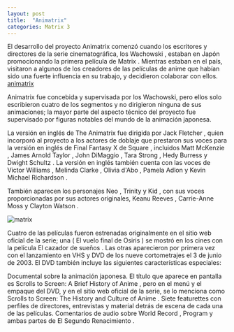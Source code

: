 ```yaml
---
layout: post
title:  "Animatrix"
categories: Matrix 3
---
```


El desarrollo del proyecto Animatrix comenzó cuando los escritores y directores de la serie cinematográfica, los Wachowski , estaban en Japón promocionando la primera película de Matrix . Mientras estaban en el país, visitaron a algunos de los creadores de las películas de anime que habían sido una fuerte influencia en su trabajo, y decidieron colaborar con ellos. [animatrix][ref_animatrix]

Animatrix fue concebida y supervisada por los Wachowski, pero ellos solo escribieron cuatro de los segmentos y no dirigieron ninguna de sus animaciones; la mayor parte del aspecto técnico del proyecto fue supervisado por figuras notables del mundo de la animación japonesa.

La versión en inglés de The Animatrix fue dirigida por Jack Fletcher , quien incorporó al proyecto a los actores de doblaje que prestaron sus voces para la versión en inglés de Final Fantasy X de Square , incluidos Matt McKenzie , James Arnold Taylor , John DiMaggio , Tara Strong , Hedy Burress y Dwight Schultz . La versión en inglés también cuenta con las voces de Victor Williams , Melinda Clarke , Olivia d'Abo , Pamela Adlon y Kevin Michael Richardson .

También aparecen los personajes Neo , Trinity y Kid , con sus voces proporcionadas por sus actores originales, Keanu Reeves , Carrie-Anne Moss y Clayton Watson .


![matrix](https://upload.wikimedia.org/wikipedia/en/d/d2/The-animatrix-poster.jpeg)


Cuatro de las películas fueron estrenadas originalmente en el sitio web oficial de la serie; una ( El vuelo final de Osiris ) se mostró en los cines con la película El cazador de sueños . Las otras aparecieron por primera vez con el lanzamiento en VHS y DVD de los nueve cortometrajes el 3 de junio de 2003. El DVD también incluye las siguientes características especiales:

Documental sobre la animación japonesa. El título que aparece en pantalla es Scrolls to Screen: A Brief History of Anime , pero en el menú y el empaque del DVD, y en el sitio web oficial de la serie, se lo menciona como Scrolls to Screen: The History and Culture of Anime .
Siete featurettes con perfiles de directores, entrevistas y material detrás de escena de cada una de las películas.
Comentarios de audio sobre World Record , Program y ambas partes de El Segundo Renacimiento .

[ref_animatrix]: https://en.wikipedia.org/wiki/The_Matrix_Revisited